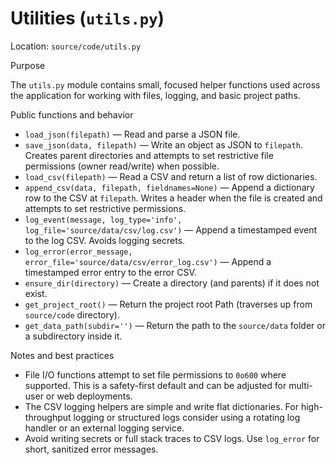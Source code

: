 # Utilities (`utils.py`)

Location: `source/code/utils.py`

Purpose

The `utils.py` module contains small, focused helper functions used across the application for working with files, logging, and basic project paths.

Public functions and behavior

- `load_json(filepath)` — Read and parse a JSON file.
- `save_json(data, filepath)` — Write an object as JSON to `filepath`. Creates parent directories and attempts to set restrictive file permissions (owner read/write) when possible.
- `load_csv(filepath)` — Read a CSV and return a list of row dictionaries.
- `append_csv(data, filepath, fieldnames=None)` — Append a dictionary row to the CSV at `filepath`. Writes a header when the file is created and attempts to set restrictive permissions.
- `log_event(message, log_type='info', log_file='source/data/csv/log.csv')` — Append a timestamped event to the log CSV. Avoids logging secrets.
- `log_error(error_message, error_file='source/data/csv/error_log.csv')` — Append a timestamped error entry to the error CSV.
- `ensure_dir(directory)` — Create a directory (and parents) if it does not exist.
- `get_project_root()` — Return the project root Path (traverses up from `source/code` directory).
- `get_data_path(subdir='')` — Return the path to the `source/data` folder or a subdirectory inside it.

Notes and best practices

- File I/O functions attempt to set file permissions to `0o600` where supported. This is a safety-first default and can be adjusted for multi-user or web deployments.
- The CSV logging helpers are simple and write flat dictionaries. For high-throughput logging or structured logs consider using a rotating log handler or an external logging service.
- Avoid writing secrets or full stack traces to CSV logs. Use `log_error` for short, sanitized error messages.

